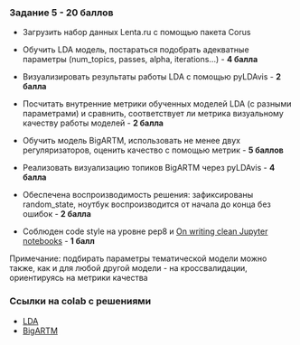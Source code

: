 ### Задание 5 - 20 баллов

- Загрузить набор данных Lenta.ru с помощью пакета Corus
- Обучить LDA модель, постараться подобрать адекватные параметры (num_topics, passes, alpha, iterations…) - **4 балла**
- Визуализировать результаты работы LDA с помощью pyLDAvis - **2 балла**
- Посчитать внутренние метрики обученных моделей LDA (с разными параметрами) и сравнить, соответствует ли метрика визуальному качеству работы моделей - **2 балла**
- Обучить модель BigARTM, использовать не менее двух регуляризаторов, оценить качество с помощью метрик - **5 баллов**
- Реализовать визуализацию топиков BigARTM через pyLDAvis - **4 балла**

- Обеспечена воспроизводимость решения: зафиксированы random_state, ноутбук воспроизводится от начала до конца без ошибок - **2 балла**

- Соблюден code style на уровне pep8 и [On writing clean Jupyter notebooks](https://ploomber.io/blog/clean-nbs/)  - **1 балл**

Примечание: подбирать параметры тематической модели можно также, как и для любой другой модели - на кроссвалидации, ориентируясь на метрики качества

### Ссылки на colab с решениями
- [LDA](https://colab.research.google.com/drive/16ihlMck5-JaS99axOLQHr5OCAqFylxy3?usp=sharing)
- [BigARTM](https://colab.research.google.com/drive/1HQ2N3jgABYIloQ2l9783mxeJ534G2k5H?usp=sharing)